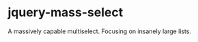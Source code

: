 jquery-mass-select
==================

A massively capable multiselect. Focusing on insanely large lists.

